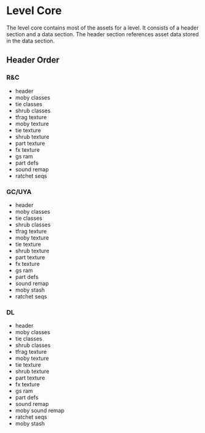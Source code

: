# Level Core

The level core contains most of the assets for a level. It consists of a header section and a data section. The header section references asset data stored in the data section.

## Header Order

### R&C

- header
- moby classes
- tie classes
- shrub classes
- tfrag texture
- moby texture
- tie texture
- shrub texture
- part texture
- fx texture
- gs ram
- part defs
- sound remap
- ratchet seqs

### GC/UYA

- header
- moby classes
- tie classes
- shrub classes
- tfrag texture
- moby texture
- tie texture
- shrub texture
- part texture
- fx texture
- gs ram
- part defs
- sound remap
- moby stash
- ratchet seqs

### DL

- header
- moby classes
- tie classes
- shrub classes
- tfrag texture
- moby texture
- tie texture
- shrub texture
- part texture
- fx texture
- gs ram
- part defs
- sound remap
- moby sound remap
- ratchet seqs
- moby stash
